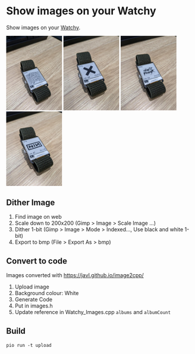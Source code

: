 # Show images on your Watchy

Show images on your [Watchy](https://github.com/sqfmi/Watchy).

<img src="docs/watchy-images-1.jpg" width="150px" alt="joy division"/>
<img src="docs/watchy-images-2.jpg" width="150px" alt="the xx"/>
<img src="docs/watchy-images-3.jpg" width="150px" alt="daft punk"/>
<img src="docs/watchy-images-4.jpg" width="150px" alt="nin"/>

## Dither Image

1. Find image on web
2. Scale down to 200x200 (Gimp > Image > Scale Image ...)
3. Dither 1-bit (Gimp > Image > Mode > Indexed..., Use black and white 1-bit)
4. Export to bmp (File > Export As > bmp)

## Convert to code

Images converted with https://javl.github.io/image2cpp/

1. Upload image
2. Background colour: White
3. Generate Code
4. Put in images.h
5. Update reference in Watchy_Images.cpp `albums` and `albumCount`

## Build

```
pio run -t upload
```
